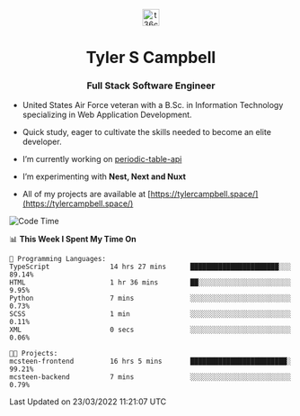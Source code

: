 <p align="center">
<a href="https://www.linkedin.com/in/t36campbell" target="blank"><img align="center" src="https://ik.imagekit.io/t36campbell/Portfolio/linkedin.png.original_m8bbGgPh6.png" alt="t36campbell" height="30" width="30" /></a>
</p>
<h1 align="center">Tyler S Campbell</h1>
<h3 align="center">Full Stack Software Engineer</h3>

* United States Air Force veteran with a B.Sc. in Information Technology specializing in Web Application Development. 

* Quick study, eager to cultivate the skills needed to become an elite developer.

* I’m currently working on [periodic-table-api](https://github.com/t36campbell/periodic-table-api)

* I’m experimenting with **Nest, Next and Nuxt**

* All of my projects are available at [https://tylercampbell.space/](https://tylercampbell.space/)

<!--START_SECTION:waka-->
![Code Time](http://img.shields.io/badge/Code%20Time-1%2C515%20hrs%2050%20mins-blue)

📊 **This Week I Spent My Time On** 

```text
💬 Programming Languages: 
TypeScript               14 hrs 27 mins      ██████████████████████░░░   89.14% 
HTML                     1 hr 36 mins        ██░░░░░░░░░░░░░░░░░░░░░░░   9.95% 
Python                   7 mins              ░░░░░░░░░░░░░░░░░░░░░░░░░   0.73% 
SCSS                     1 min               ░░░░░░░░░░░░░░░░░░░░░░░░░   0.11% 
XML                      0 secs              ░░░░░░░░░░░░░░░░░░░░░░░░░   0.06%

🐱‍💻 Projects: 
mcsteen-frontend         16 hrs 5 mins       ████████████████████████░   99.21% 
mcsteen-backend          7 mins              ░░░░░░░░░░░░░░░░░░░░░░░░░   0.79%

```


 Last Updated on 23/03/2022 11:21:07 UTC
<!--END_SECTION:waka-->
